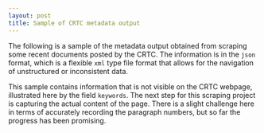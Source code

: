 ```yaml
---
layout: post
title: Sample of CRTC metadata output
---
```


The following is a sample of the metadata output obtained from scraping some recent documents posted by the CRTC. The information is in the `json` format, which is a flexible `xml` type file format that allows for the navigation of unstructured or inconsistent data. 

This sample contains information that is not visible on the CRTC webpage, illustrated here by the field `keywords`. The next step for this scraping project is capturing the actual content of the page. There is a slight challenge here in terms of accurately recording the paragraph numbers, but so far the progress has been promising. 

<script src="https://gist.github.com/mediagestalt/166b233485b3a114c67614b3b2ceab9e.js"></script>


